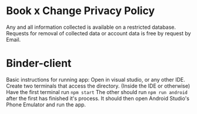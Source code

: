 # Book x Change Privacy Policy

Any and all information collected is available on a restricted database. Requests for removal of collected data or account data is free by request by Email.


# Binder-client

Basic instructions for running app:
Open in visual studio, or any other IDE.
Create two terminals that access the directory. (Inside the IDE or otherwise)
Have the first terminal run ```npm start```
The other should run ```npm run android``` after the first has finished it's process.
It should then open Android Studio's Phone Emulator and run the app.

